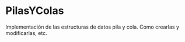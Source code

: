 # PilasYColas
Implementación de las estructuras de datos pila y cola.
Como crearlas y modificarlas, etc.
